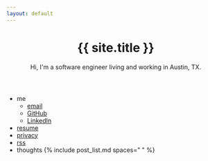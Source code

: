 ```yaml
---
layout: default
---
```

<header>
  <h1>{{ site.title }}</h1>
  <p>Hi, I'm a software engineer living and working in Austin, TX.</p>
</header>

* me
  * [email](mailto:me@jacob-swanson.com)
  * [GitHub](https://github.com/jacob-swanson)
  * [LinkedIn](https://www.linkedin.com/in/jacob-swanson-1a1660a3/)
* [resume](/resume.html)
* [privacy](/privacy.html)
* [rss](/privacy.html)
* thoughts
{% include post_list.md spaces="  " %}
